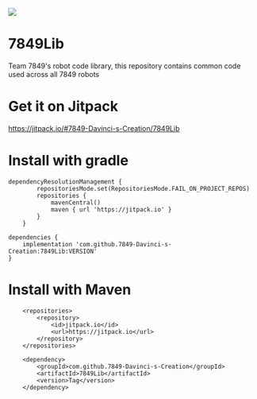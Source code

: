 [![](https://jitpack.io/v/7849-Davinci-s-Creation/7849Lib.svg)](https://jitpack.io/#7849-Davinci-s-Creation/7849Lib)

# 7849Lib
Team 7849's robot code library, this repository contains common code used across all 7849 robots

# Get it on Jitpack

https://jitpack.io/#7849-Davinci-s-Creation/7849Lib

# Install with gradle
```
dependencyResolutionManagement {
		repositoriesMode.set(RepositoriesMode.FAIL_ON_PROJECT_REPOS)
		repositories {
			mavenCentral()
			maven { url 'https://jitpack.io' }
		}
	}
```
```
dependencies {
    implementation 'com.github.7849-Davinci-s-Creation:7849Lib:VERSION'
}
```
# Install with Maven
```
	<repositories>
		<repository>
		    <id>jitpack.io</id>
		    <url>https://jitpack.io</url>
		</repository>
	</repositories>
```
```
	<dependency>
	    <groupId>com.github.7849-Davinci-s-Creation</groupId>
	    <artifactId>7849Lib</artifactId>
	    <version>Tag</version>
	</dependency>
```
